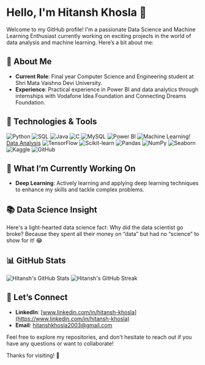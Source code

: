 # Hello, I'm Hitansh Khosla 👋

Welcome to my GitHub profile! I'm a passionate Data Science and Machine Learning Enthusiast currently working on exciting projects in the world of data analysis and machine learning. Here’s a bit about me:

## 🚀 About Me

- **Current Role**: Final year Computer Science and Engineering student at Shri Mata Vaishno Devi University.
- **Experience**: Practical experience in Power BI and data analytics through internships with Vodafone Idea Foundation and Connecting Dreams Foundation.

## 🔧 Technologies & Tools
 ![Python](https://img.shields.io/badge/Python-3776AB?style=flat&logo=python&logoColor=white) ![SQL](https://img.shields.io/badge/SQL-4479A1?style=flat&logo=sql&logoColor=white) ![Java](https://img.shields.io/badge/Java-007396?style=flat&logo=java&logoColor=white) ![C](https://img.shields.io/badge/C-A8B9CC?style=flat&logo=c&logoColor=black) ![MySQL](https://img.shields.io/badge/MySQL-00758F?style=flat&logo=mysql&logoColor=white) 
![Power BI](https://img.shields.io/badge/Power_BI-1F77C1?style=flat&logo=powerbi&logoColor=white) ![Machine Learning](https://img.shields.io/badge/Machine_Learning-FF7F0E?style=flat&logo=python&logoColor=white)! [Data Analysis](https://img.shields.io/badge/Data_Analysis-FF6F61?style=flat&logo=python&logoColor=white) ![TensorFlow](https://img.shields.io/badge/TensorFlow-FF6F00?style=flat&logo=tensorflow&logoColor=white) ![Scikit-learn](https://img.shields.io/badge/Scikit--learn-F7931E?style=flat&logo=scikit-learn&logoColor=white) ![Pandas](https://img.shields.io/badge/Pandas-150458?style=flat&logo=pandas&logoColor=white) ![NumPy](https://img.shields.io/badge/NumPy-013243?style=flat&logo=numpy&logoColor=white) ![Seaborn](https://img.shields.io/badge/Seaborn-00A3E0?style=flat&logo=python&logoColor=white) ![Kaggle](https://img.shields.io/badge/Kaggle-20BEFF?style=flat&logo=kaggle&logoColor=white) ![GitHub](https://img.shields.io/badge/GitHub-181717?style=flat&logo=github&logoColor=white) 


## 🌟 What I’m Currently Working On

- **Deep Learning**: Actively learning and applying deep learning techniques to enhance my skills and tackle complex problems.

## 📚 Data Science Insight

Here's a light-hearted data science fact: Why did the data scientist go broke? Because they spent all their money on “data” but had no “science” to show for it! 😂

## 📊 GitHub Stats

![Hitansh's GitHub Stats](https://github-readme-stats.vercel.app/api?username=hitanshkhosla&show_icons=true&hide_title=true&count_private=true&include_all_commits=true)
![Hitansh's GitHub Streak](https://github-readme-streak-stats.herokuapp.com/?user=hitanshkhosla&theme=dark)
## 🤝 Let’s Connect

- **LinkedIn**: [www.linkedin.com/in/hitansh-khosla](https://www.linkedin.com/in/hitansh-khosla)
- **Email**: hitanshkhosla2003@gmail.com

Feel free to explore my repositories, and don't hesitate to reach out if you have any questions or want to collaborate!

Thanks for visiting! 🚀
